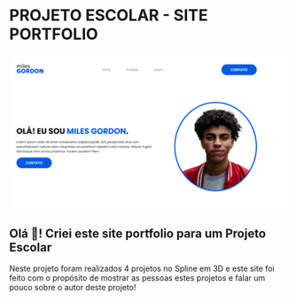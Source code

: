 # PROJETO ESCOLAR - SITE PORTFOLIO

<img src="images/Capturar.PNG">

## Olá 👋! Criei este site portfolio para um Projeto Escolar
Neste projeto foram realizados 4 projetos no Spline em 3D e este site foi feito com o propósito de mostrar as pessoas estes projetos e falar um pouco sobre o autor deste projeto!